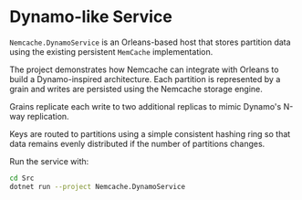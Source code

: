 # Dynamo-like Service

`Nemcache.DynamoService` is an Orleans-based host that stores partition data using the existing persistent `MemCache` implementation.

The project demonstrates how Nemcache can integrate with Orleans to build a Dynamo-inspired architecture. Each partition is represented by a grain and writes are persisted using the Nemcache storage engine.

Grains replicate each write to two additional replicas to mimic Dynamo's N-way replication.

Keys are routed to partitions using a simple consistent hashing ring so that data remains evenly distributed if the number of partitions changes.

Run the service with:

```bash
cd Src
dotnet run --project Nemcache.DynamoService
```

